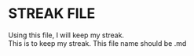 # STREAK FILE

Using this file, I will keep my streak. <br>
This is to keep my streak. This file name should be .md
